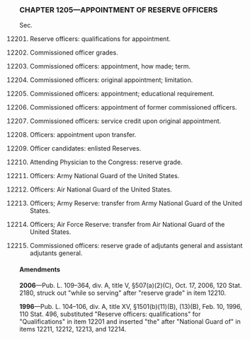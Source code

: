 ### **CHAPTER 1205—APPOINTMENT OF RESERVE OFFICERS** ###

Sec.

12201. Reserve officers: qualifications for appointment.

12202. Commissioned officer grades.

12203. Commissioned officers: appointment, how made; term.

12204. Commissioned officers: original appointment; limitation.

12205. Commissioned officers: appointment; educational requirement.

12206. Commissioned officers: appointment of former commissioned officers.

12207. Commissioned officers: service credit upon original appointment.

12208. Officers: appointment upon transfer.

12209. Officer candidates: enlisted Reserves.

12210. Attending Physician to the Congress: reserve grade.

12211. Officers: Army National Guard of the United States.

12212. Officers: Air National Guard of the United States.

12213. Officers; Army Reserve: transfer from Army National Guard of the United States.

12214. Officers; Air Force Reserve: transfer from Air National Guard of the United States.

12215. Commissioned officers: reserve grade of adjutants general and assistant adjutants general.

#### Amendments ####

**2006**—Pub. L. 109–364, div. A, title V, §507(a)(2)(C), Oct. 17, 2006, 120 Stat. 2180, struck out "while so serving" after "reserve grade" in item 12210.

**1996**—Pub. L. 104–106, div. A, title XV, §1501(b)(11)(B), (13)(B), Feb. 10, 1996, 110 Stat. 496, substituted "Reserve officers: qualifications" for "Qualifications" in item 12201 and inserted "the" after "National Guard of" in items 12211, 12212, 12213, and 12214.